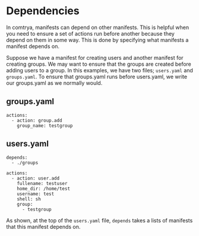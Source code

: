 # Dependencies

In comtrya, manifests can depend on other manifests. This is helpful when you need to ensure a set of actions run before another because they depend on them in some way. This is done by specifying what manifests a manifest depends on.

Suppose we have a manifest for creating users and another manifest for creating groups. We may want to ensure that the groups are created before adding users to a group. In this examples, we have two files; `users.yaml` and `groups.yaml`. To ensure that groups.yaml runs before users.yaml, we write our groups.yaml as we normally would.

## groups.yaml
```
actions:
  - action: group.add
    group_name: testgroup
```

## users.yaml
```
depends:
  - ./groups
  
actions:
  - action: user.add
    fullename: testuser
	home_dir: /home/test
	username: test
	shell: sh
	group:
	  - testgroup
```

As shown, at the top of the `users.yaml` file, `depends` takes a lists of manifests that this manifest depends on.

